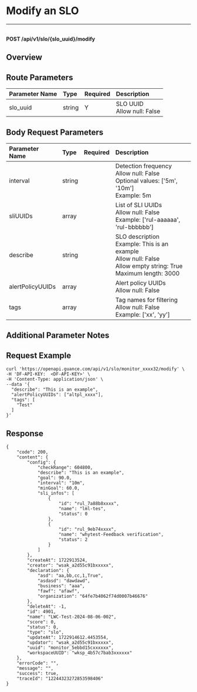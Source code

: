 # Modify an SLO

---

<br />**POST /api/v1/slo/\{slo_uuid\}/modify**

## Overview




## Route Parameters

| Parameter Name        | Type     | Required   | Description              |
|:-------------------|:-------|:-----|:----------------|
| slo_uuid | string | Y | SLO UUID<br>Allow null: False <br> |


## Body Request Parameters

| Parameter Name        | Type     | Required   | Description              |
|:-------------------|:-------|:-----|:----------------|
| interval | string |  | Detection frequency<br>Allow null: False <br>Optional values: ['5m', '10m'] <br>Example: 5m <br> |
| sliUUIDs | array |  | List of SLI UUIDs<br>Allow null: False <br>Example: ['rul-aaaaaa', 'rul-bbbbbb'] <br> |
| describe | string |  | SLO description<br>Example: This is an example <br>Allow null: False <br>Allow empty string: True <br>Maximum length: 3000 <br> |
| alertPolicyUUIDs | array |  | Alert policy UUIDs<br>Allow null: False <br> |
| tags | array |  | Tag names for filtering<br>Allow null: False <br>Example: ['xx', 'yy'] <br> |

## Additional Parameter Notes





## Request Example
```shell
curl 'https://openapi.guance.com/api/v1/slo/monitor_xxxx32/modify' \
-H 'DF-API-KEY:  <DF-API-KEY>' \
-H 'Content-Type: application/json' \
--data '{
  "describe": "This is an example",
  "alertPolicyUUIDs": ["altpl_xxxx"],
  "tags": [
    "Test"
  ]
}'
```




## Response
```shell
{
    "code": 200,
    "content": {
        "config": {
            "checkRange": 604800,
            "describe": "This is an example",
            "goal": 90.0,
            "interval": "10m",
            "minGoal": 60.0,
            "sli_infos": [
                {
                    "id": "rul_7a88b8xxxx",
                    "name": "lml-tes",
                    "status": 0
                },
                {
                    "id": "rul_9eb74xxxx",
                    "name": "whytest-Feedback verification",
                    "status": 2
                }
            ]
        },
        "createAt": 1722913524,
        "creator": "wsak_a2d55c91bxxxxx",
        "declaration": {
            "asd": "aa,bb,cc,1,True",
            "asdasd": "dawdawd",
            "business": "aaa",
            "fawf": "afawf",
            "organization": "64fe7b4062f74d0007b46676"
        },
        "deleteAt": -1,
        "id": 4901,
        "name": "LWC-Test-2024-08-06-002",
        "score": 0,
        "status": 0,
        "type": "slo",
        "updateAt": 1722914612.4453554,
        "updator": "wsak_a2d55c91bxxxxx",
        "uuid": "monitor_5ebbd15cxxxxxx",
        "workspaceUUID": "wksp_4b57c7bab3xxxxxx"
    },
    "errorCode": "",
    "message": "",
    "success": true,
    "traceId": "12244323272853598406"
} 
```